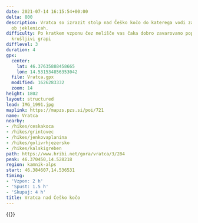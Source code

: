 ```yaml
---
date: 2021-07-14 16:15:54+00:00
delta: 800
description: Vratca so izrazit stolp nad Češko kočo do katerega vodi zanimiv vzpon
  ob jeklenicah.
difficulty: Po kratkem vzponu čez melišče vas čaka dobro zavarovano poplezavanje po
  krušljivi grapi
difflevel: 3
duration: 4
gpx:
  center:
    lat: 46.37635888458665
    lon: 14.531534856353042
  file: Vratca.gpx
  modified: 1626283332
  zoom: 14
height: 1802
layout: structured
lead: IMG_1991.jpg
maplink: https://mapzs.pzs.si/poi/721
name: Vratca
nearby:
- /hikes/ceskakoca
- /hikes/grintovec
- /hikes/jenkovaplanina
- /hikes/golivrhjezersko
- /hikes/kalskigreben
path: https://www.hribi.net/gora/vratca/3/284
peak: 46.370450,14.528218
region: kamnik-alps
start: 46.384607,14.536531
timing:
- 'Vzpon: 2 h'
- 'Spust: 1.5 h'
- 'Skupaj: 4 h'
title: Vratca nad Češko kočo
---
```

{{<hike-details description="yes">}}
